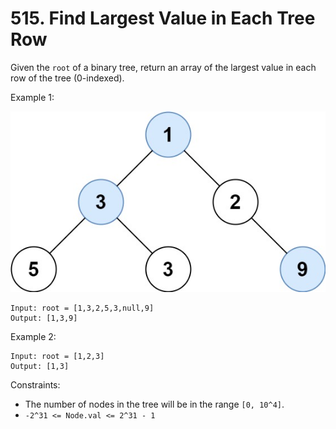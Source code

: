 # 515. Find Largest Value in Each Tree Row

Given the `root` of a binary tree, return an array of the largest value in each row of the tree (0-indexed).

Example 1:

![](example_1.png)

    Input: root = [1,3,2,5,3,null,9]
    Output: [1,3,9]

Example 2:

    Input: root = [1,2,3]
    Output: [1,3]

Constraints:
- The number of nodes in the tree will be in the range `[0, 10^4]`.
- `-2^31 <= Node.val <= 2^31 - 1`

